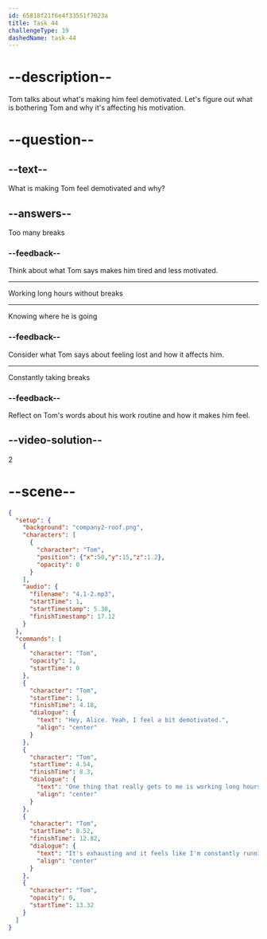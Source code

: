 ```yaml
---
id: 65818f21f6e4f33551f7023a
title: Task 44
challengeType: 19
dashedName: task-44
---
```


<!-- (Audio) Tom: Hey Alice, yeah, I feel a bit demotivated. One thing that really gets to me is working long hours without any breaks. It's exhausting, and it feels like I'm constantly running without knowing where I'm going. -->

# --description--

Tom talks about what's making him feel demotivated. Let's figure out what is bothering Tom and why it's affecting his motivation.

# --question--

## --text--

What is making Tom feel demotivated and why?

## --answers--

Too many breaks

### --feedback--

Think about what Tom says makes him tired and less motivated.

---

Working long hours without breaks

---

Knowing where he is going

### --feedback--

Consider what Tom says about feeling lost and how it affects him.

---

Constantly taking breaks

### --feedback--

Reflect on Tom's words about his work routine and how it makes him feel.

## --video-solution--

2

# --scene--

```json
{
  "setup": {
    "background": "company2-roof.png",
    "characters": [
      {
        "character": "Tom",
        "position": {"x":50,"y":15,"z":1.2},
        "opacity": 0
      }
    ],
    "audio": {
      "filename": "4.1-2.mp3",
      "startTime": 1,
      "startTimestamp": 5.30,
      "finishTimestamp": 17.12
    }
  },
  "commands": [
    {
      "character": "Tom",
      "opacity": 1,
      "startTime": 0
    },
    {
      "character": "Tom",
      "startTime": 1,
      "finishTime": 4.18,
      "dialogue": {
        "text": "Hey, Alice. Yeah, I feel a bit demotivated.",
        "align": "center"
      }
    },
    {
      "character": "Tom",
      "startTime": 4.54,
      "finishTime": 8.3,
      "dialogue": {
        "text": "One thing that really gets to me is working long hours without any breaks.",
        "align": "center"
      }
    },
    {
      "character": "Tom",
      "startTime": 8.52,
      "finishTime": 12.82,
      "dialogue": {
        "text": "It's exhausting and it feels like I'm constantly running without knowing where I'm going.",
        "align": "center"
      }
    },
    {
      "character": "Tom",
      "opacity": 0,
      "startTime": 13.32
    }
  ]
}
```
